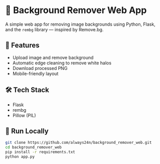 # 🧼 Background Remover Web App

A simple web app for removing image backgrounds using Python, Flask, and the `rembg` library — inspired by Remove.bg.

## 🚀 Features

- Upload image and remove background
- Automatic edge cleaning to remove white halos
- Download processed PNG
- Mobile-friendly layout

## 🛠 Tech Stack

- Flask
- rembg
- Pillow (PIL)

## 🧪 Run Locally

```bash
git clone https://github.com/always24n/background_remover_web.git
cd background_remover_web
pip install -r requirements.txt
python app.py
